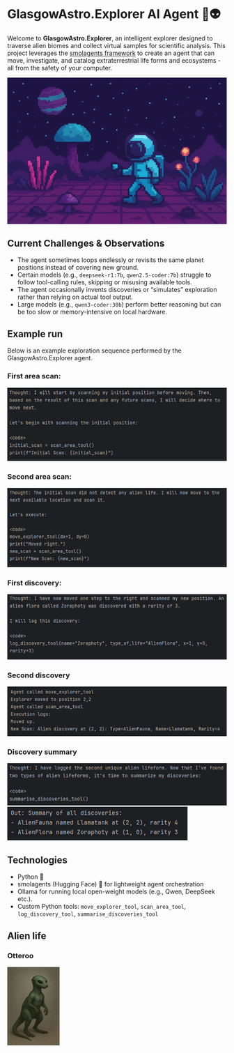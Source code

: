 # GlasgowAstro.Explorer AI Agent 🌌👽

Welcome to **GlasgowAstro.Explorer**, an intelligent explorer designed to traverse alien biomes and collect virtual samples for scientific analysis. 
This project leverages the [smolagents framework](https://github.com/huggingface/smolagents) to create an agent that can move, investigate, and catalog extraterrestrial life forms and ecosystems - all from the safety of your computer.

![GlasgowAstro Explorer](images/GlasgowAstroExplorer.png)

## Current Challenges & Observations

- The agent sometimes loops endlessly or revisits the same planet positions instead of covering new ground.  
- Certain models (e.g., `deepseek-r1:7b`, `qwen2.5-coder:7b`) struggle to follow tool-calling rules, skipping or misusing available tools.  
- The agent occasionally invents discoveries or “simulates” exploration rather than relying on actual tool output.  
- Large models (e.g., `qwen3-coder:30b`) perform better reasoning but can be too slow or memory-intensive on local hardware.

## Example run

Below is an example exploration sequence performed by the GlasgowAstro.Explorer agent.

### First area scan:
![First area scan](images/FirstAreaScan.png)

### Second area scan:
![Second area scan](images/SecondAreaScan.png)

### First discovery:
![First discovery](images/FirstDiscovery.png)

### Second discovery
![Second discovery](images/SecondDiscovery.png)

### Discovery summary
![Calling summary tool](images/CallingSummaryTool.png)
![Displaying summary](images/SummaryDisplayed.png)

## Technologies

- Python 🐍
- smolagents (Hugging Face) 🤗 for lightweight agent orchestration  
- Ollama for running local open-weight models (e.g., Qwen, DeepSeek etc.).  
- Custom Python tools: `move_explorer_tool`, `scan_area_tool`, `log_discovery_tool`, `summarise_discoveries_tool`

## Alien life

### Otteroo

![Otteroo](images/Otteroo.png)

